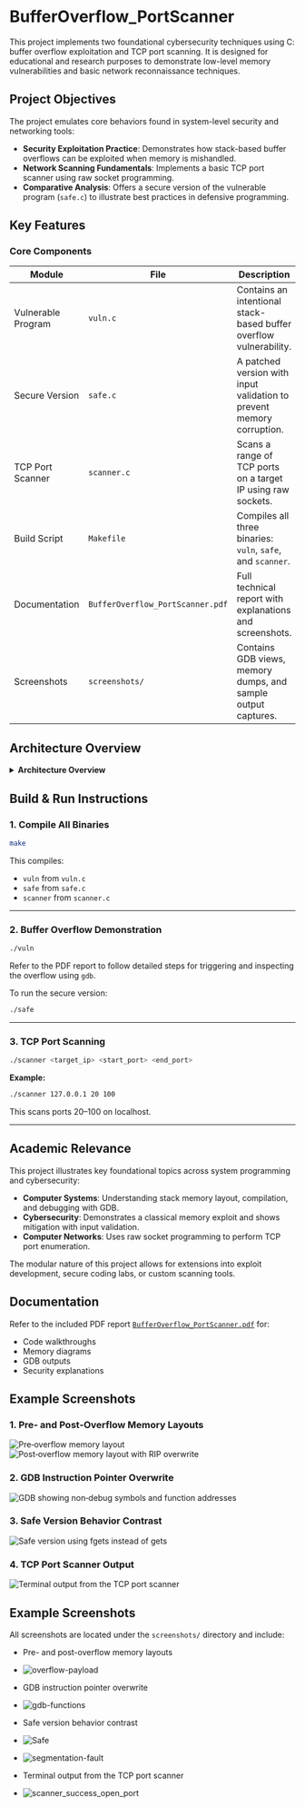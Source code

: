 # BufferOverflow_PortScanner

This project implements two foundational cybersecurity techniques using C: buffer overflow exploitation and TCP port scanning. It is designed for educational and research purposes to demonstrate low-level memory vulnerabilities and basic network reconnaissance techniques.

## Project Objectives

The project emulates core behaviors found in system-level security and networking tools:

- **Security Exploitation Practice**: Demonstrates how stack-based buffer overflows can be exploited when memory is mishandled.
- **Network Scanning Fundamentals**: Implements a basic TCP port scanner using raw socket programming.
- **Comparative Analysis**: Offers a secure version of the vulnerable program (`safe.c`) to illustrate best practices in defensive programming.

## Key Features

### Core Components

| Module             | File                   | Description                                                                 |
|--------------------|------------------------|-----------------------------------------------------------------------------|
| Vulnerable Program | `vuln.c`               | Contains an intentional stack-based buffer overflow vulnerability.          |
| Secure Version     | `safe.c`               | A patched version with input validation to prevent memory corruption.       |
| TCP Port Scanner   | `scanner.c`            | Scans a range of TCP ports on a target IP using raw sockets.                |
| Build Script       | `Makefile`             | Compiles all three binaries: `vuln`, `safe`, and `scanner`.                 |
| Documentation      | `BufferOverflow_PortScanner.pdf` | Full technical report with explanations and screenshots.              |
| Screenshots        | `screenshots/`         | Contains GDB views, memory dumps, and sample output captures.              |

## Architecture Overview

<details>
<summary><strong>Architecture Overview</strong></summary>

```bash
BufferOverflow_PortScanner/
├── vuln.c                      # Vulnerable buffer overflow demo
├── safe.c                      # Secure version with input protection
├── scanner.c                   # TCP port scanner via socket programming
├── screenshots/                # GDB and terminal capture images
├── BufferOverflow_PortScanner.pdf  # Full write-up with explanations
├── Makefile                    # Compiler instructions
├── .gitignore
└── README.md                   # Project documentation
```
</details>

## Build & Run Instructions

### 1. Compile All Binaries

```bash
make
```

This compiles:

- `vuln` from `vuln.c`
- `safe` from `safe.c`
- `scanner` from `scanner.c`

---

### 2. Buffer Overflow Demonstration

```bash
./vuln
```

Refer to the PDF report to follow detailed steps for triggering and inspecting the overflow using `gdb`.

To run the secure version:

```bash
./safe
```

---

### 3. TCP Port Scanning

```bash
./scanner <target_ip> <start_port> <end_port>
```

**Example:**

```bash
./scanner 127.0.0.1 20 100
```

This scans ports 20–100 on localhost.

---

## Academic Relevance

This project illustrates key foundational topics across system programming and cybersecurity:

- **Computer Systems**: Understanding stack memory layout, compilation, and debugging with GDB.
- **Cybersecurity**: Demonstrates a classical memory exploit and shows mitigation with input validation.
- **Computer Networks**: Uses raw socket programming to perform TCP port enumeration.

The modular nature of this project allows for extensions into exploit development, secure coding labs, or custom scanning tools.

## Documentation

Refer to the included PDF report [`BufferOverflow_PortScanner.pdf`](BufferOverflow_PortScanner.pdf) for:

- Code walkthroughs
- Memory diagrams
- GDB outputs
- Security explanations

## Example Screenshots

### 1. Pre‑ and Post‑Overflow Memory Layouts  
![Pre‑overflow memory layout](screenshots/overflow_before.png)  
![Post‑overflow memory layout with RIP overwrite](screenshots/overflow_after.png)  

### 2. GDB Instruction Pointer Overwrite  
![GDB showing non‑debug symbols and function addresses](screenshots/gdb_overwrite.png)  

### 3. Safe Version Behavior Contrast  
![Safe version using `fgets` instead of `gets`](screenshots/safe_version.png)  

### 4. TCP Port Scanner Output  
![Terminal output from the TCP port scanner](screenshots/port_scanner.png)  


## Example Screenshots

All screenshots are located under the `screenshots/` directory and include:

- Pre- and post-overflow memory layouts
- ![overflow-payload](https://github.com/user-attachments/assets/a90e32c7-3d29-4921-91d8-d2dd757f106c)

- GDB instruction pointer overwrite
- ![gdb-functions](https://github.com/user-attachments/assets/6d77b691-5cfd-4b0b-bf18-fb31b1ffa143)

- Safe version behavior contrast
- ![Safe](https://github.com/user-attachments/assets/dae71e2c-482e-4f29-aa6a-2f7786ea0eec)
- ![segmentation-fault](https://github.com/user-attachments/assets/42746438-3862-4740-a985-9c4223a69f69)

- Terminal output from the TCP port scanner
- ![scanner_success_open_port](https://github.com/user-attachments/assets/048de9d1-ab9b-4dcd-89fc-17c5c468d938)




